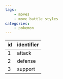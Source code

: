 ```yaml
---
tags:
    - moves
    - move_battle_styles
categories:
    - pokemon
---
```


| id | identifier |
|----|------------|
| 1  | attack     |
| 2  | defense    |
| 3  | support    |
